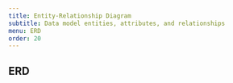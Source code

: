 ```yaml
---
title: Entity-Relationship Diagram
subtitle: Data model entities, attributes, and relationships
menu: ERD
order: 20
---
```


## ERD 